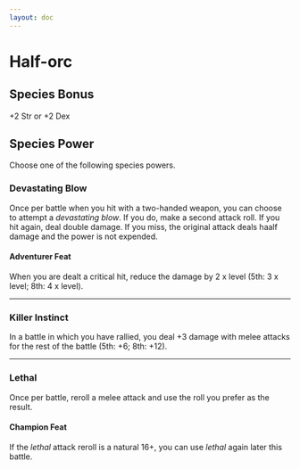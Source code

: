 ```yaml
---
layout: doc
---
```

# Half-orc

## Species Bonus

+2 Str or +2 Dex

## Species Power

Choose one of the following species powers.

### Devastating Blow

Once per battle when you hit with a two-handed weapon, you can choose to attempt a _devastating blow_. If you do, make a second attack roll. If you hit again, deal double damage. If you miss, the original attack deals haalf damage and the power is not expended.

#### Adventurer Feat

When you are dealt a critical hit, reduce the damage by 2 x level (5th: 3 x level; 8th: 4 x level).

---

### Killer Instinct

In a battle in which you have rallied, you deal +3 damage with melee attacks for the rest of the battle (5th: +6; 8th: +12).

---

### Lethal

Once per battle, reroll a melee attack and use the roll you prefer as the result.

#### Champion Feat

If the _lethal_ attack reroll is a natural 16+, you can use _lethal_ again later this battle.
